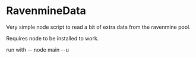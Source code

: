 # RavenmineData
Very simple node script to read a bit of extra data from the ravenmine pool.  


Requires node to be installed to work.


run with --  node main --u <Wallet Address>
